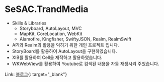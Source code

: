 # SeSAC.TrandMedia
* Skills & Libraries
  * Storyboard, AutoLayout, MVC
  * MapKit, CoreLocation, WebKit
  * Alamofire, Kingfisher, SwiftyJSON, Realm, RealmSwift
* API와 Realm의 활용을 익히기 위한 개인 프로젝트 입니다.
* StoryBoard를 활용하여 AutoLayout을 구현하였습니다.
* XIB를 활용하여 Cell을 제작하고 활용하였습니다.
* WKWebView를 활용하여 Youtube로 검색된 내용을 자동 재생시켜 주었습니다.

Link: [블로그](https://teiresias.tistory.com/10?category=926122){: target="_blank"}
